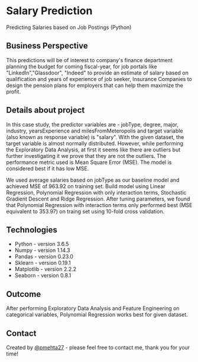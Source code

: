 # Salary Prediction
Predicting Salaries based on Job Postings (Python)

## Business Perspective
This predictions will be of interest to company's finance department planning the budget for coming fiscal-year, for job portals like "LinkedIn","Glassdoor", "Indeed" to provide an estimate of salary based on qualification and years of experience of job seeker, Insurance Companies to design the pension plans for employers that can help them maximize the profit.

## Details about project
In this case study, the predictor variables are - jobType, degree, major, industry, yearsExperience and milesFromMeteropolis and target variable (also known as response variable) is "salary". With the given dataset, the target variable is almost normally distributed. However, while performing the Exploratory Data Analysis, at first it seems like there are outliers but further investigating it we prove that they are not the outliers. The performance metric used is Mean Square Error (MSE). The model is considered best if it has low MSE. 

We used average salaries based on jobType as our baseline model and achieved MSE of 963.92 on training set. Build model using Linear Regression, Polynomial Regression with only interaction terms, Stochastic Gradient Descent and Ridge Regression. After tuning parameters, we found that Polynomial Regression with interaction terms only performed best (MSE equivalent to 353.97) on traing set using 10-fold cross validation.

## Technologies
* Python - version 3.6.5
* Numpy - version 1.14.3
* Pandas - version 0.23.0
* Sklearn - version 0.19.1
* Matplotlib  - version 2.2.2
* Seaborn - version 0.8.1

## Outcome
After performing Exploratory Data Analysis and Feature Engineering on categorical variables, Polynomial Regression works best for given dataset.

## Contact
Created by [@pmehta27](https://www.linkedin.com/in/pooja-ym-mehta) - please feel free to contact me, thank you for your time!
